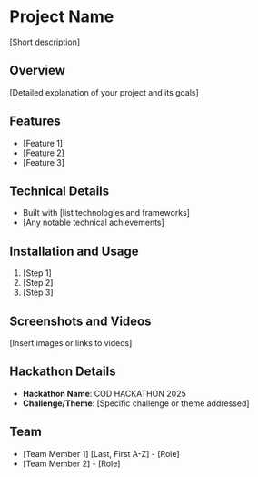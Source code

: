 # Project Name
[Short description]

## Overview
[Detailed explanation of your project and its goals]

## Features
- [Feature 1]
- [Feature 2]
- [Feature 3]

## Technical Details
- Built with [list technologies and frameworks]
- [Any notable technical achievements]

## Installation and Usage
1. [Step 1]
2. [Step 2]
3. [Step 3]

## Screenshots and Videos
[Insert images or links to videos]

## Hackathon Details
- **Hackathon Name**: COD HACKATHON 2025
- **Challenge/Theme**: [Specific challenge or theme addressed]

## Team
- [Team Member 1] [Last, First A-Z] - [Role]
- [Team Member 2] - [Role]
